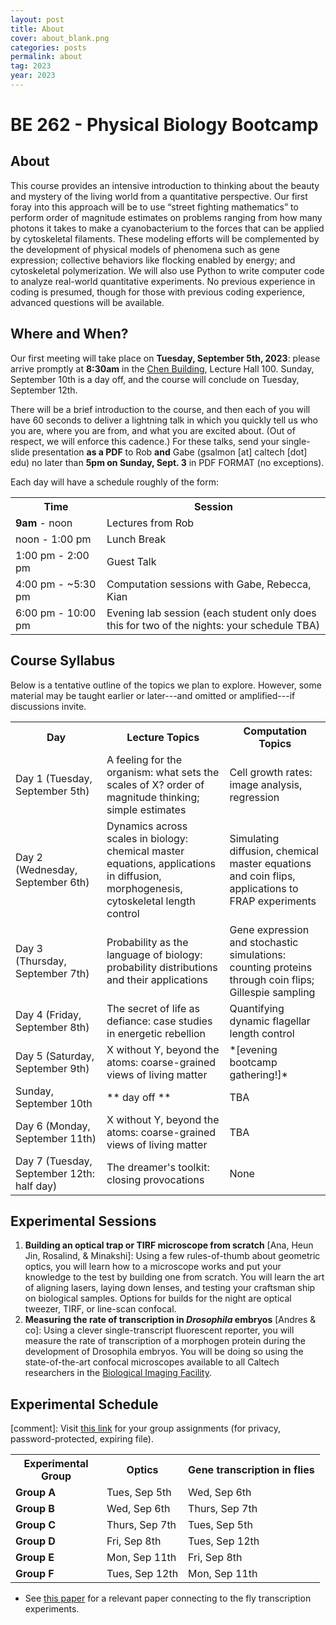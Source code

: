 ```yaml
---
layout: post
title: About
cover: about_blank.png
categories: posts
permalink: about
tag: 2023
year: 2023
---
```

# BE 262 - Physical Biology Bootcamp

## About
This course provides an intensive introduction to thinking about the beauty and mystery of the living world from a quantitative perspective. Our first foray into this approach will be to use “street fighting mathematics” to perform order of magnitude estimates on problems ranging from how many photons it takes to make a cyanobacterium to the forces that can be applied by cytoskeletal filaments. These modeling efforts will be complemented by the development of physical models of phenomena such as gene expression; collective behaviors like flocking enabled by energy; and cytoskeletal polymerization. We will also use Python to write computer code to analyze real-world quantitative experiments. No previous experience in coding is presumed, though for those with previous coding experience, advanced questions will be available.

## Where and When?
Our first meeting will take place on **Tuesday, September 5th, 2023**: please arrive promptly at **8:30am** in the [Chen Building](https://www.caltech.edu/map/campus/tianqiao-and-chrissy-chen-neuroscience-research-building), Lecture Hall 100.
Sunday, September 10th is a day off, and the course will conclude on Tuesday, September 12th.

There will be a brief introduction to the course, and then each of you will have 60 seconds to deliver a lightning talk in which you quickly tell us who you are, where you are from, and what you are excited about. (Out of respect, we will enforce this cadence.)
For these talks, send your single-slide presentation **as a PDF** to Rob **and** Gabe (gsalmon [at] caltech [dot] edu) no later than **5pm on Sunday, Sept. 3** in PDF FORMAT (no exceptions).  

Each day will have a schedule roughly of the form:
<table>
<tr>
    <th style="width:130px"><b>Time</b></th>
    <th><b>Session</b></th>
</tr>
<tr>
    <td><b>9am</b> - noon</td>
    <td>Lectures from Rob</td>
</tr>
<tr>
    <td>noon - 1:00 pm</td>
    <td>Lunch Break</td>
</tr>
<tr>
    <td>1:00 pm - 2:00 pm</td>
    <td>Guest Talk</td>
</tr>
<tr>
    <td>4:00 pm - ~5:30 pm</td>
    <td>Computation sessions with Gabe, Rebecca, Kian</td>
</tr>
<tr>
    <td>6:00 pm - 10:00 pm</td>
    <td>Evening lab session (each student only does this for two of the nights: your schedule TBA)</td>
</tr>
</table>

## Course Syllabus

Below is a tentative outline of the topics we plan to explore. However, some material may be taught earlier or later---and omitted or amplified---if discussions invite.

<table>
<tr>
    <th style="width:130px"><b>Day</b></th>
    <th><b>Lecture Topics</b></th>
    <th><b>Computation Topics</b></th>
</tr>
<tr>
    <td>Day 1 (Tuesday, September 5th)</td>
    <td>
    A feeling for the organism: what sets the scales of X? order of magnitude thinking; simple estimates</td>
    <td>Cell growth rates: image analysis, regression</td>
</tr>
<tr>
    <td>Day 2 (Wednesday, September 6th)</td>
    <td>Dynamics across scales in biology: chemical master equations, applications in diffusion, morphogenesis, cytoskeletal length control</td>
    <td>Simulating diffusion, chemical master equations and coin flips, applications to FRAP experiments</td>
</tr>
<tr>
    <td>Day 3 (Thursday, September 7th)</td>
    <td>Probability as the language of biology: probability distributions and their applications</td>
    <td>Gene expression and stochastic simulations: counting proteins through coin flips; Gillespie sampling</td>
</tr>
<tr>
    <td>Day 4 (Friday, September 8th)</td>
    <td>The secret of life as defiance: case studies in energetic rebellion</td>
    <td>Quantifying dynamic flagellar length control</td>
</tr>
<tr>
    <td>Day 5 (Saturday, September 9th)</td>
    <td>X without Y, beyond the atoms: coarse-grained views of living matter</td>
    <td>*[evening bootcamp gathering!]*</td>
</tr>
<tr>
    <td> Sunday, September 10th </td>
    <td>** day off **</td>
    <td>TBA</td>
</tr>
<tr>
    <td>Day 6 (Monday, September 11th)</td>
    <td>X without Y, beyond the atoms: coarse-grained views of living matter</td>
    <td>TBA</td>
</tr>
<tr>
    <td>Day 7 (Tuesday, September 12th: half day)</td>
    <td>The dreamer's toolkit: closing provocations</td>
    <td>None</td>
</tr>
</table>

## Experimental Sessions
1. **Building an optical trap or TIRF microscope from scratch** [Ana, Heun Jin, Rosalind, & Minakshi]: Using a few rules-of-thumb about geometric optics, you will learn how to a microscope works and put your knowledge to the test by building one from scratch. You will learn the art of aligning lasers, laying down lenses, and testing your craftsman ship on biological samples. Options for builds for the night are optical tweezer, TIRF, or line-scan confocal.
2. **Measuring the rate of transcription in *Drosophila* embryos** [Andres & co]: Using a clever single-transcript fluorescent reporter, you will measure the rate of transcription of a morphogen protein during the development of Drosophila embryos. You will be doing so using the state-of-the-art confocal microscopes available to all Caltech researchers in the [Biological Imaging Facility](http://bioimaging.caltech.edu/).

## Experimental Schedule
[comment]: Visit [this link](https://www.dropbox.com/scl/fi/a6zqfdy83q3zrbmto6o1h/Bootcamp_RP_2022_final_grouped.xlsx?dl=0&rlkey=pgqy6xllx9gyy93w3q3n3vee1) for your group assignments (for privacy, password-protected, expiring file). 
<table>
<tr>
    <th style="width:130px"><b>Experimental Group</b></th>
    <th><b>Optics</b></th>
    <th><b>Gene transcription in flies</b></th>
</tr>
<tr>
    <td><b>Group A</b></td>
    <td>Tues, Sep 5th</td>
    <td>Wed, Sep 6th</td>
</tr>
<tr>
    <td><b>Group B</b></td>
    <td>Wed, Sep 6th</td>
    <td>Thurs, Sep 7th</td>
</tr>
<tr>
    <td><b>Group C</b></td>
    <td>Thurs, Sep 7th</td>
    <td>Tues, Sep 5th</td>
</tr>
<tr>
    <td><b>Group D</b></td>
    <td>Fri, Sep 8th</td>
    <td>Tues, Sep 12th</td>
</tr>
<tr>
    <td><b>Group E</b></td>
    <td>Mon, Sep 11th</td>
    <td>Fri, Sep 8th</td>
</tr>
<tr>
    <td><b>Group F</b></td>
    <td>Tues, Sep 12th</td>
    <td>Mon, Sep 11th</td>
</tr>
</table>

* See [this paper](http://rpdata.caltech.edu/courses/bootcamp2022/Liu2021.pdf) for a relevant paper connecting to the fly transcription experiments.
